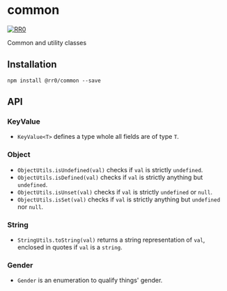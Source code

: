 # common

[![RR0](https://circleci.com/gh/RR0/common.svg?style=svg)](https://app.circleci.com/pipelines/github/RR0/common)

Common and utility classes

## Installation

```
npm install @rr0/common --save
```

## API

### KeyValue
- `KeyValue<T>` defines a type whole all fields are of type `T`.

### Object
- `ObjectUtils.isUndefined(val)` checks if `val` is strictly `undefined`.
- `ObjectUtils.isDefined(val)` checks if `val` is strictly anything but `undefined`.
- `ObjectUtils.isUnset(val)` checks if `val` is strictly `undefined` or `null`.
- `ObjectUtils.isSet(val)` checks if `val` is strictly anything but `undefined` nor `null`.

### String
- `StringUtils.toString(val)` returns a string representation of `val`, enclosed in quotes if `val` is a `string`.

### Gender
- `Gender` is an enumeration to qualify things' gender.
